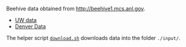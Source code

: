 
Beehive data obtained from <http://beehive1.mcs.anl.gov>.

* [UW data](http://beehive1.mcs.anl.gov/nodes/0000001e0610ba37/)
* [Denver Data](http://beehive1.mcs.anl.gov/nodes/0000001e0610ba72/)

The helper script [`download.sh`](./download.sh) downloads data into the folder `./input/`.
